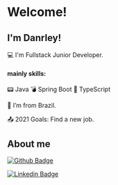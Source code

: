 # Welcome!

 

## I'm Danrley!

 

:computer: I'm Fullstack Junior Developer.
 #### mainly skills:
       
:pager: Java
:bomb: Spring Boot
:scroll: TypeScript

:house_with_garden: I’m from Brazil. 

:outbox_tray: 2021 Goals: Find a new job.

 

## About me

[![Github Badge](https://img.shields.io/badge/-Github-000?style=flat-square&logo=Github&logoColor=white&link=https://github.com/DanrleyPerez)](https://github.com/DanrleyPerez)

[![Linkedin Badge](https://img.shields.io/badge/-LinkedIn-blue?style=flat-square&logo=Linkedin&logoColor=white&link=https://www.linkedin.com/in/danrley-perez-sena-600292133/)](https://www.linkedin.com/in/danrley-perez-sena-600292133/)


